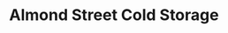 ---
title: "Almond Street Cold Storage"
url: /abilene/almond-street-cold-storage/
shop: storage rental
---